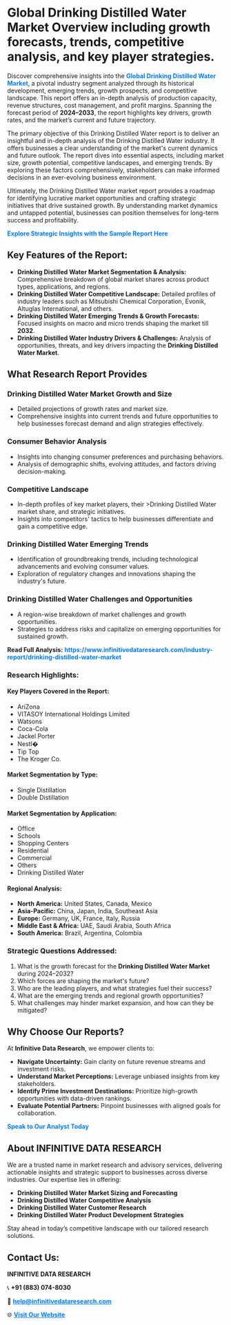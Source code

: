<h1>Global Drinking Distilled Water Market Overview including growth forecasts, trends, competitive analysis, and key player strategies.</h1>
<p>
Discover comprehensive insights into the 
<a href="https://www.infinitivedataresearch.com/industry-report/drinking-distilled-water-market" rel="dofollow" style="color: #007BFF; text-decoration: none;"><strong>Global Drinking Distilled Water Market</strong></a>, a pivotal industry segment analyzed through its historical development, emerging trends, growth prospects, and competitive landscape. This report offers an in-depth analysis of production capacity, revenue structures, cost management, and profit margins. Spanning the forecast period of <strong>2024–2033</strong>, the report highlights key drivers, growth rates, and the market’s current and future trajectory.
</p>
<p>
The primary objective of this Drinking Distilled Water report is to deliver an insightful and in-depth analysis of the Drinking Distilled Water industry. It offers businesses a clear understanding of the market's current dynamics and future outlook. The report dives into essential aspects, including market size, growth potential, competitive landscapes, and emerging trends. By exploring these factors comprehensively, stakeholders can make informed decisions in an ever-evolving business environment.
</p>
<p>
Ultimately, the Drinking Distilled Water market report provides a roadmap for identifying lucrative market opportunities and crafting strategic initiatives that drive sustained growth. By understanding market dynamics and untapped potential, businesses can position themselves for long-term success and profitability.
</p>
<p>
<a href="https://www.infinitivedataresearch.com/request-sample/reportId=107565" style="color: #007BFF; text-decoration: none;"><strong>Explore Strategic Insights with the Sample Report Here</strong></a>
</p>

<h2>Key Features of the Report:</h2>
<ul>
<li><strong>Drinking Distilled Water Market Segmentation & Analysis:</strong> Comprehensive breakdown of global market shares across product types, applications, and regions.</li>
<li><strong>Drinking Distilled Water Competitive Landscape:</strong> Detailed profiles of industry leaders such as Mitsubishi Chemical Corporation, Evonik, Altuglas International, and others.</li>
<li><strong>Drinking Distilled Water Emerging Trends & Growth Forecasts:</strong> Focused insights on macro and micro trends shaping the market till <strong>2032</strong>.</li>
<li><strong>Drinking Distilled Water Industry Drivers & Challenges:</strong> Analysis of opportunities, threats, and key drivers impacting the <strong>Drinking Distilled Water Market</strong>.</li>
</ul>

<h2>What Research Report Provides</h2>
<h3>Drinking Distilled Water Market Growth and Size</h3>
<ul>
<li>Detailed projections of growth rates and market size.</li>
<li>Comprehensive insights into current trends and future opportunities to help businesses forecast demand and align strategies effectively.</li>
</ul>

<h3>Consumer Behavior Analysis</h3>
<ul>
<li>Insights into changing consumer preferences and purchasing behaviors.</li>
<li>Analysis of demographic shifts, evolving attitudes, and factors driving decision-making.</li>
</ul>

<h3>Competitive Landscape</h3>
<ul>
<li>In-depth profiles of key market players, their >Drinking Distilled Water market share, and strategic initiatives.</li>
<li>Insights into competitors' tactics to help businesses differentiate and gain a competitive edge.</li>
</ul>

<h3>Drinking Distilled Water Emerging Trends</h3>
<ul>
<li>Identification of groundbreaking trends, including technological advancements and evolving consumer values.</li>
<li>Exploration of regulatory changes and innovations shaping the industry's future.</li>
</ul>

<h3>Drinking Distilled Water Challenges and Opportunities</h3>
<ul>
<li>A region-wise breakdown of market challenges and growth opportunities.</li>
<li>Strategies to address risks and capitalize on emerging opportunities for sustained growth.</li>
</ul>
<p><strong>Read Full Analysis:</strong> <a href="https://www.infinitivedataresearch.com/industry-report/drinking-distilled-water-market" rel="dofollow" style="color: #007BFF; text-decoration: none;"><strong>https://www.infinitivedataresearch.com/industry-report/drinking-distilled-water-market</strong></a></p>
<h3>Research Highlights:</h3>
<h4>Key Players Covered in the Report:</h4>
<ul><li>AriZona</li><li>VITASOY International Holdings Limited</li><li>Watsons</li><li>Coca-Cola</li><li>Jackel Porter</li><li>Nestl�</li><li>Tip Top</li><li>The Kroger Co.</li></ul>
<h4>Market Segmentation by Type:</h4>
<ul><li>Single Distillation</li><li>Double Distillation</li></ul>
<h4>Market Segmentation by Application:</h4>
<ul><li>Office</li><li>Schools</li><li>Shopping Centers</li><li>Residential</li><li>Commercial</li><li>Others</li><li>Drinking Distilled Water</li></ul>

<h4>Regional Analysis:</h4>
<ul>
<li><strong>North America:</strong> United States, Canada, Mexico</li>
<li><strong>Asia-Pacific:</strong> China, Japan, India, Southeast Asia</li>
<li><strong>Europe:</strong> Germany, UK, France, Italy, Russia</li>
<li><strong>Middle East & Africa:</strong> UAE, Saudi Arabia, South Africa</li>
<li><strong>South America:</strong> Brazil, Argentina, Colombia</li>
</ul>

<h3>Strategic Questions Addressed:</h3>
<ol>
<li>What is the growth forecast for the <strong>Drinking Distilled Water Market</strong> during 2024–2032?</li>
<li>Which forces are shaping the market's future?</li>
<li>Who are the leading players, and what strategies fuel their success?</li>
<li>What are the emerging trends and regional growth opportunities?</li>
<li>What challenges may hinder market expansion, and how can they be mitigated?</li>
</ol>

<h2>Why Choose Our Reports?</h2>
<p>At <strong>Infinitive Data Research</strong>, we empower clients to:</p>
<ul>
<li><strong>Navigate Uncertainty:</strong> Gain clarity on future revenue streams and investment risks.</li>
<li><strong>Understand Market Perceptions:</strong> Leverage unbiased insights from key stakeholders.</li>
<li><strong>Identify Prime Investment Destinations:</strong> Prioritize high-growth opportunities with data-driven rankings.</li>
<li><strong>Evaluate Potential Partners:</strong> Pinpoint businesses with aligned goals for collaboration.</li>
</ul>
<p><a href="https://www.infinitivedataresearch.com/industry-report/drinking-distilled-water-market" rel="dofollow" style="color: #007BFF; text-decoration: none;"><strong>Speak to Our Analyst Today</strong></a></p>

<h2>About INFINITIVE DATA RESEARCH</h2>
<p>We are a trusted name in market research and advisory services, delivering actionable insights and strategic support to businesses across diverse industries. Our expertise lies in offering:</p>
<ul>
<li><strong>Drinking Distilled Water Market Sizing and Forecasting</strong></li>
<li><strong>Drinking Distilled Water Competitive Analysis</strong></li>
<li><strong>Drinking Distilled Water Customer Research</strong></li>
<li><strong>Drinking Distilled Water Product Development Strategies</strong></li>
</ul>
<p>Stay ahead in today’s competitive landscape with our tailored research solutions.</p>

<h2>Contact Us:</h2>
<p><strong>INFINITIVE DATA RESEARCH</strong></p>
<p>📞 <strong>+91 (883) 074-8030</strong></p>
<p>📧 <strong><a href="mailto:help@infinitivedataresearch.com" style="color: #007BFF;">help@infinitivedataresearch.com</a></strong></p>
<p>🌐 <strong><a href="https://www.infinitivedataresearch.com" rel="dofollow" style="color: #007BFF;">Visit Our Website</a></strong></p>